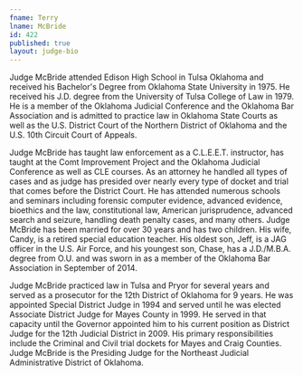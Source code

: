 ```yaml
---
fname: Terry
lname: McBride
id: 422
published: true
layout: judge-bio
---
```

Judge McBride attended Edison High School in Tulsa Oklahoma and received his 
Bachelor's Degree from Oklahoma State University in 1975. He received his J.D. degree from the University of Tulsa College of Law in 1979. He is a member of the Oklahoma Judicial 
Conference and the Oklahoma Bar Association and is admitted to practice law in Oklahoma 
State Courts as well as the U.S. District Court of the Northern District of Oklahoma and the U.S. 10th Circuit Court of Appeals. 

Judge McBride has taught law enforcement as a C.L.E.E.T. instructor, has taught at the Comt Improvement Project and the Oklahoma Judicial Conference as well as CLE courses. As an attorney he handled all types of cases and as judge has presided over nearly every type of 
docket and trial that comes before the District Court. He has attended numerous schools and 
seminars including forensic computer evidence, advanced evidence, bioethics and the law, 
constitutional law, American jurisprudence, advanced search and seizure, handling death penalty cases, and many others. 
Judge McBride has been married for over 30 years and has two children. His wife, 
Candy, is a retired special education teacher. His oldest son, Jeff, is a JAG officer in the U.S. 
Air Force, and his youngest son, Chase, has a J.D./M.B.A. degree from O.U. and was sworn in as a member of the Oklahoma Bar Association in September of 2014. 

Judge McBride practiced law in Tulsa and Pryor for several years and served as a prosecutor for the 12th District of Oklahoma for 9 years. He was appointed Special District Judge in 1994 and served until he was elected Associate District Judge for Mayes County in 1999. He served in that capacity until the Governor appointed him to his current position as District Judge for the 12th Judicial District in 2009. His primary responsibilities include the Criminal and Civil trial dockets for Mayes and Craig Counties. Judge McBride is the Presiding Judge for the Northeast Judicial Administrative District of Oklahoma.
